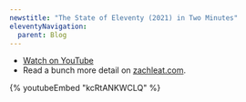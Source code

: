 ```yaml
---
newstitle: "The State of Eleventy (2021) in Two Minutes"
eleventyNavigation:
  parent: Blog
---
```


* [Watch on YouTube](https://www.youtube.com/watch?v=kcRtANKWCLQ)
* Read a bunch more detail on [zachleat.com](https://www.zachleat.com/web/state-of-eleventy/).

{% youtubeEmbed "kcRtANKWCLQ" %}
